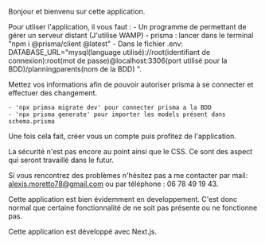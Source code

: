 Bonjour et bienvenu sur cette application.

Pour utliser l'application, il vous faut :
    - Un programme de permettant de gérer un serveur distant (J'utilise WAMP)
    - prisma : lancer dans le terminal "npm i @prisma/client @latest"
    - Dans le fichier .env:
            DATABASE_URL="mysql(language utilisé)://root(identifiant de connexion):root(mot de passe)@localhost:3306(port utilisé pour la BDD)/planningparents(nom de la BDD) ".

Mettez vos informations afin de pouvoir autoriser prisma à se connecter et effectuer des changement.

    - 'npx primsa migrate dev' pour connecter prisma a la BDD
    - 'npx prisma generate' pour importer les models présent dans schema.prisma

Une fois cela fait, créer vous un compte puis profitez de l'application.

La sécurité n'est pas encore au point ainsi que le CSS. Ce sont des aspect qui seront travaillé dans le futur.

Si vous rencontrez des problèmes n'hésitez pas a me contacter par mail: <alexis.moretto78@gmail.com> ou par téléphone : 06 78 49 19 43.

Cette application est bien évidemment en developpement. C'est donc normal que certaine fonctionnalité de ne soit pas présente ou ne fonctionne pas.

Cette application est développé avec Next.js.
